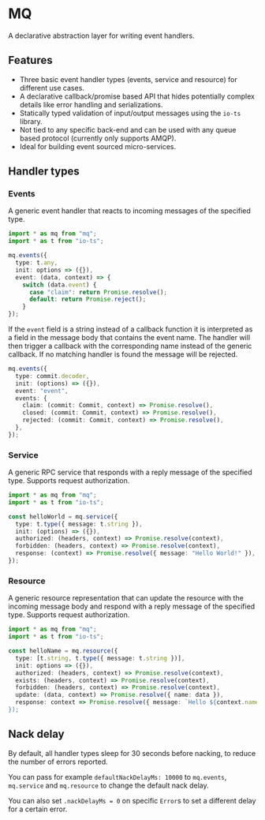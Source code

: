 # MQ

A declarative abstraction layer for writing event handlers.

## Features

- Three basic event handler types (events, service and resource) for different use cases.
- A declarative callback/promise based API that hides potentially complex details like error handling and serializations.
- Statically typed validation of input/output messages using the `io-ts` library.
- Not tied to any specific back-end and can be used with any queue based protocol (currently only supports AMQP).
- Ideal for building event sourced micro-services.

## Handler types

### Events

A generic event handler that reacts to incoming messages of the specified type.

```typescript
import * as mq from "mq";
import * as t from "io-ts";

mq.events({
  type: t.any,
  init: options => ({}),
  event: (data, context) => {
    switch (data.event) {
      case "claim": return Promise.resolve();
      default: return Promise.reject();
    }
});
```

If the `event` field is a string instead of a callback function it is interpreted as a field in the message body that contains the event name. The handler will then trigger a callback with the corresponding name instead of the generic callback. If no matching handler is found the message will be rejected.

```typescript
mq.events({
  type: commit.decoder,
  init: (options) => ({}),
  event: "event",
  events: {
    claim: (commit: Commit, context) => Promise.resolve(),
    closed: (commit: Commit, context) => Promise.resolve(),
    rejected: (commit: Commit, context) => Promise.resolve(),
  },
});
```

### Service

A generic RPC service that responds with a reply message of the specified type. Supports request authorization.

```typescript
import * as mq from "mq";
import * as t from "io-ts";

const helloWorld = mq.service({
  type: t.type({ message: t.string }),
  init: (options) => ({}),
  authorized: (headers, context) => Promise.resolve(context),
  forbidden: (headers, context) => Promise.resolve(context),
  response: (context) => Promise.resolve({ message: "Hello World!" }),
});
```

### Resource

A generic resource representation that can update the resource with the incoming message body and respond with a reply message of the specified type. Supports request authorization.

```typescript
import * as mq from "mq";
import * as t from "io-ts";

const helloName = mq.resource({
  type: [t.string, t.type({ message: t.string })],
  init: options => ({}),
  authorized: (headers, context) => Promise.resolve(context),
  exists: (headers, context) => Promise.resolve(context),
  forbidden: (headers, context) => Promise.resolve(context),
  update: (data, context) => Promise.resolve({ name: data }),
  response: context => Promise.resolve({ message: `Hello ${context.name}!`` })
});
```

## Nack delay

By default, all handler types sleep for 30 seconds before nacking, to reduce the number of errors reported.

You can pass for example `defaultNackDelayMs: 10000` to `mq.events`, `mq.service` and `mq.resource` to change the default nack delay.

You can also set `.nackDelayMs = 0` on specific `Error`s to set a different delay for a certain error.
